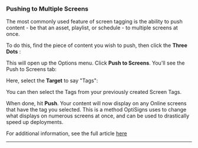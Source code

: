 ### Pushing to Multiple Screens

The most commonly used feature of screen tagging is the ability to push content - be that an asset, playlist, or schedule - to multiple screens at once.

To do this, find the piece of content you wish to push, then click the **Three Dots** :



This will open up the Options menu. Click **Push to Screens**. You'll see the Push to Screens tab:



Here, select the **Target** to say "Tags":



You can then select the Tags from your previously created Screen Tags.



When done, hit **Push**. Your content will now display on any Online screens that have the tag you selected. This is a method OptiSigns uses to change what displays on numerous screens at once, and can be used to drastically speed up deployments.

For additional information, see the full article [here](https://support.optisigns.com/hc/en-us/articles/38062664690195)

---
